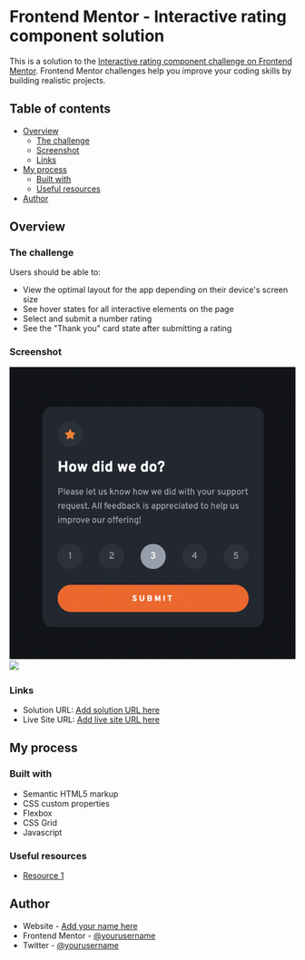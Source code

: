 # Frontend Mentor - Interactive rating component solution

This is a solution to the [Interactive rating component challenge on Frontend Mentor](https://www.frontendmentor.io/challenges/interactive-rating-component-koxpeBUmI). Frontend Mentor challenges help you improve your coding skills by building realistic projects. 

## Table of contents

- [Overview](#overview)
  - [The challenge](#the-challenge)
  - [Screenshot](#screenshot)
  - [Links](#links)
- [My process](#my-process)
  - [Built with](#built-with)
  - [Useful resources](#useful-resources)
- [Author](#author)



## Overview

### The challenge

Users should be able to:

- View the optimal layout for the app depending on their device's screen size
- See hover states for all interactive elements on the page
- Select and submit a number rating
- See the "Thank you" card state after submitting a rating

### Screenshot

![](./Screenshot%202022-05-22%20at%2017.36.26.png)
![](./Screenshot%202022-05-22%20at%2017.36.29.pngpng)

### Links

- Solution URL: [Add solution URL here](https://your-solution-url.com)
- Live Site URL: [Add live site URL here](https://your-live-site-url.com)

## My process

### Built with

- Semantic HTML5 markup
- CSS custom properties
- Flexbox
- CSS Grid
- Javascript




### Useful resources

- [Resource 1](https://www.google.com)

## Author

- Website - [Add your name here](https://github.com/NoLongerAvailable)
- Frontend Mentor - [@yourusername](https://www.frontendmentor.io/profile/NoLongerAvailable)
- Twitter - [@yourusername](https://twitter.com/Maksim34474252)
